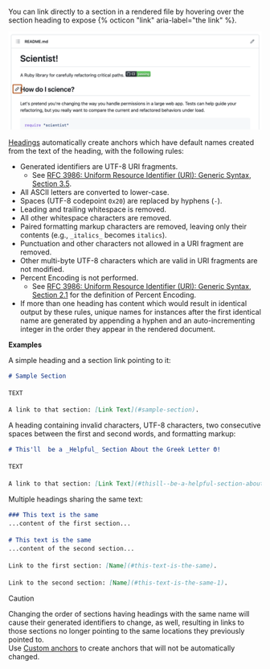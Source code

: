 You can link directly to a section in a rendered file by hovering over the section heading to expose {% octicon "link" aria-label="the link" %}.

![Screenshot of a README for a repository. To the left of a section heading, a link icon is outlined in dark orange.](/assets/images/help/repository/readme-links.png)

[Headings](/get-started/writing-on-github/getting-started-with-writing-and-formatting-on-github/basic-writing-and-formatting-syntax#links) automatically create anchors which have default names created from the text of the heading, with the following rules:

 * Generated identifiers are UTF-8 URI fragments.
    * See [RFC 3986: Uniform Resource Identifier (URI): Generic Syntax, Section 3.5](https://www.rfc-editor.org/rfc/rfc3986#section-3.5).
 * All ASCII letters are converted to lower-case.
 * Spaces (UTF-8 codepoint `0x20`) are replaced by hyphens (`-`).
 * Leading and trailing whitespace is removed.
 * All other whitespace characters are removed.
 * Paired formatting markup characters are removed, leaving only their contents (e.g., `_italics_` becomes `italics`).
 * Punctuation and other characters not allowed in a URI fragment are removed.
 * Other multi-byte UTF-8 characters which are valid in URI fragments are not modified.
 * Percent Encoding is not performed.
    * See [RFC 3986: Uniform Resource Identifier (URI): Generic Syntax, Section 2.1](https://www.rfc-editor.org/rfc/rfc3986#section-2.1) for the definition of Percent Encoding.
 * If more than one heading has content which would result in identical output by these rules, unique names for instances after the first identical name are generated by appending a hyphen and an auto-incrementing integer in the order they appear in the rendered document.

**Examples**

A simple heading and a section link pointing to it:

```markdown
# Sample Section

TEXT

A link to that section: [Link Text](#sample-section).
```

A heading containing invalid characters, UTF-8 characters, two consecutive spaces between the first and second words, and formatting markup:

```markdown
# This'll  be a _Helpful_ Section About the Greek Letter Θ!

TEXT

A link to that section: [Link Text](#thisll--be-a-helpful-section-about-the-greek-letter-Θ).
```

Multiple headings sharing the same text:

```markdown
### This text is the same
...content of the first section...

# This text is the same
...content of the second section...

Link to the first section: [Name](#this-text-is-the-same).

Link to the second section: [Name](#this-text-is-the-same-1).
```

> [!CAUTION]
> Changing the order of sections having headings with the same name will cause their generated identifiers to change, as well, resulting in links to those sections no longer pointing to the same locations they previously pointed to.\
> Use [Custom anchors](/get-started/writing-on-github/getting-started-with-writing-and-formatting-on-github/basic-writing-and-formatting-syntax#custom-anchors) to create anchors that will not be automatically changed.
